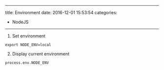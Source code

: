 ----
title: Environment
date: 2016-12-01 15:53:54
categories:
- NodeJS
----
1. Set environment
  ```
  export NODE_ENV=local
  ```
2. Display current environment
  ```
  process.env.NODE_ENV
  ```